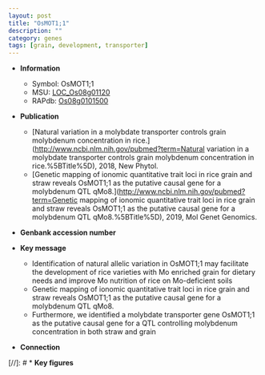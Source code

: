 ```yaml
---
layout: post
title: "OsMOT1;1"
description: ""
category: genes
tags: [grain, development, transporter]
---
```


* **Information**  
    + Symbol: OsMOT1;1  
    + MSU: [LOC_Os08g01120](http://rice.plantbiology.msu.edu/cgi-bin/ORF_infopage.cgi?orf=LOC_Os08g01120)  
    + RAPdb: [Os08g0101500](http://rapdb.dna.affrc.go.jp/viewer/gbrowse_details/irgsp1?name=Os08g0101500)  

* **Publication**  
    + [Natural variation in a molybdate transporter controls grain molybdenum concentration in rice.](http://www.ncbi.nlm.nih.gov/pubmed?term=Natural variation in a molybdate transporter controls grain molybdenum concentration in rice.%5BTitle%5D), 2018, New Phytol.
    + [Genetic mapping of ionomic quantitative trait loci in rice grain and straw reveals OsMOT1;1 as the putative causal gene for a molybdenum QTL qMo8.](http://www.ncbi.nlm.nih.gov/pubmed?term=Genetic mapping of ionomic quantitative trait loci in rice grain and straw reveals OsMOT1;1 as the putative causal gene for a molybdenum QTL qMo8.%5BTitle%5D), 2019, Mol Genet Genomics.

* **Genbank accession number**  

* **Key message**  
    + Identification of natural allelic variation in OsMOT1;1 may facilitate the development of rice varieties with Mo enriched grain for dietary needs and improve Mo nutrition of rice on Mo-deficient soils
    + Genetic mapping of ionomic quantitative trait loci in rice grain and straw reveals OsMOT1;1 as the putative causal gene for a molybdenum QTL qMo8.
    + Furthermore, we identified a molybdate transporter gene OsMOT1;1 as the putative causal gene for a QTL controlling molybdenum concentration in both straw and grain

* **Connection**  

[//]: # * **Key figures**  


